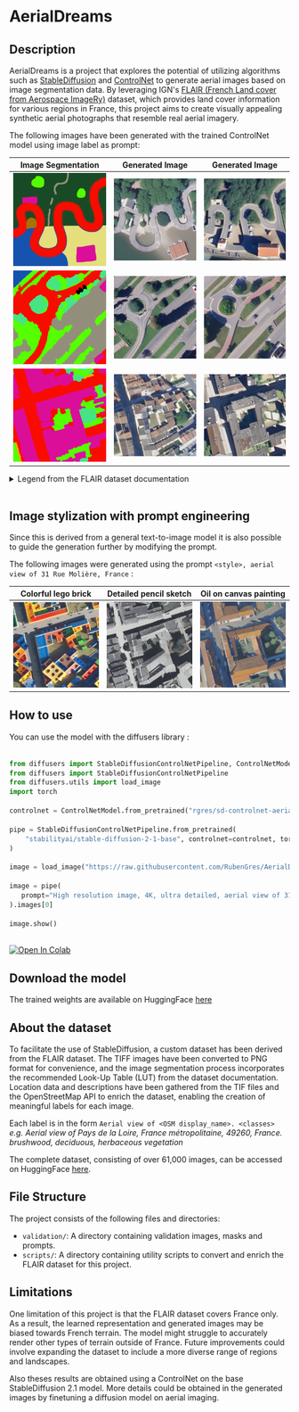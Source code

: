 AerialDreams
======

## Description

AerialDreams is a project that explores the potential of utilizing algorithms such as [StableDiffusion](https://github.com/CompVis/stable-diffusion) and [ControlNet](https://github.com/lllyasviel/ControlNet) to generate aerial images based on image segmentation data. By leveraging IGN's [FLAIR (French Land cover from Aerospace ImageRy)](https://ignf.github.io/FLAIR/) dataset, which provides land cover information for various regions in France, this project aims to create visually appealing synthetic aerial photographs that resemble real aerial imagery.  

The following images have been generated with the trained ControlNet model using image label as prompt:

Image Segmentation                   |  Generated Image           |  Generated Image
:-----------------------------------:|:--------------------------:|:-------------------------:
![](images/drawn_1/mask.png)         |  ![](images/drawn_1/0.png) | ![](images/drawn_1/1.png)
![](validation/mask/MSK_067998.png)  |  ![](images/067998/2.png)  | ![](images/067998/4.png)
![](validation/mask/MSK_076201.png)  |  ![](images/076201/1.png)  | ![](images/076201/2.png)

<details>
   <summary>Legend from the FLAIR dataset documentation</summary>
   <table style="width:80%;max-width:700px;">
      <thead>
         <tr>
            <th width="7%"></th>
            <th>Class</th>
            <th style="text-align: center" width="15%">Value</th>
            <th style="text-align: center">Freq.-train (%)</th>
            <th style="text-align: center">Freq.-test (%)</th>
         </tr>
      </thead>
      <tbody>
         <tr>
            <td><img src="https://placehold.co/15x15/db0e9a/db0e9a.png" alt=""></td>
            <td>building</td>
            <td style="text-align: center">1</td>
            <td style="text-align: center">8.14</td>
            <td style="text-align: center">8.6</td>
         </tr>
         <tr>
            <td><img src="https://placehold.co/15x15/938e7b/938e7b.png" alt=""></td>
            <td>pervious surface</td>
            <td style="text-align: center">2</td>
            <td style="text-align: center">8.25</td>
            <td style="text-align: center">7.34</td>
         </tr>
         <tr>
            <td><img src="https://placehold.co/15x15/f80c00/f80c00.png" alt=""></td>
            <td>impervious surface</td>
            <td style="text-align: center">3</td>
            <td style="text-align: center">13.72</td>
            <td style="text-align: center">14.98</td>
         </tr>
         <tr>
            <td><img src="https://placehold.co/15x15/a97101/a97101.png" alt=""></td>
            <td>bare soil</td>
            <td style="text-align: center">4</td>
            <td style="text-align: center">3.47</td>
            <td style="text-align: center">4.36</td>
         </tr>
         <tr>
            <td><img src="https://placehold.co/15x15/1553ae/1553ae.png" alt=""></td>
            <td>water</td>
            <td style="text-align: center">5</td>
            <td style="text-align: center">4.88</td>
            <td style="text-align: center">5.98</td>
         </tr>
         <tr>
            <td bgcolor="#194a26"><img src="https://placehold.co/15x15/194a26/194a26.png" alt=""></td>
            <td>coniferous</td>
            <td style="text-align: center">6</td>
            <td style="text-align: center">2.74</td>
            <td style="text-align: center">2.39</td>
         </tr>
         <tr>
            <td bgcolor="#46e483"><img src="https://placehold.co/15x15/46e483/46e483.png" alt=""></td>
            <td>deciduous</td>
            <td style="text-align: center">7</td>
            <td style="text-align: center">15.38</td>
            <td style="text-align: center">13.91</td>
         </tr>
         <tr>
            <td bgcolor="#f3a60d"><img src="https://placehold.co/15x15/f3a60d/f3a60d.png" alt=""></td>
            <td>brushwood</td>
            <td style="text-align: center">8</td>
            <td style="text-align: center">6.95</td>
            <td style="text-align: center">6.91</td>
         </tr>
         <tr>
            <td bgcolor="#660082"><img src="https://placehold.co/15x15/660082/660082.png" alt=""></td>
            <td>vineyard</td>
            <td style="text-align: center">9</td>
            <td style="text-align: center">3.13</td>
            <td style="text-align: center">3.87</td>
         </tr>
         <tr>
            <td bgcolor="#55ff00"><img src="https://placehold.co/15x15/55ff00/55ff00.png" alt=""></td>
            <td>herbaceous vegetation</td>
            <td style="text-align: center">10</td>
            <td style="text-align: center">17.84</td>
            <td style="text-align: center">22.17</td>
         </tr>
         <tr>
            <td bgcolor="#fff30d"><img src="https://placehold.co/15x15/fff30d/fff30d.png" alt=""></td>
            <td>agricultural land</td>
            <td style="text-align: center">11</td>
            <td style="text-align: center">10.98</td>
            <td style="text-align: center">6.95</td>
         </tr>
         <tr>
            <td bgcolor="#e4df7c"><img src="https://placehold.co/15x15/e4df7c/e4df7c.png" alt=""></td>
            <td>plowed land</td>
            <td style="text-align: center">12</td>
            <td style="text-align: center">3.88</td>
            <td style="text-align: center">2.25</td>
         </tr>
         <tr>
            <td bgcolor="#3de6eb"><img src="https://placehold.co/15x15/3de6eb/3de6eb.png" alt=""></td>
            <td>swimming pool</td>
            <td style="text-align: center">13</td>
            <td style="text-align: center">0.03</td>
            <td style="text-align: center">0.04</td>
         </tr>
         <tr>
            <td bgcolor="#ffffff"><img src="https://placehold.co/15x15/ffffff/ffffff.png" alt=""></td>
            <td>snow</td>
            <td style="text-align: center">14</td>
            <td style="text-align: center">0.15</td>
            <td style="text-align: center">-</td>
         </tr>
         <tr>
            <td bgcolor="#8ab3a0"><img src="https://placehold.co/15x15/8ab3a0/8ab3a0.png" alt=""></td>
            <td>clear cut</td>
            <td style="text-align: center">15</td>
            <td style="text-align: center">0.15</td>
            <td style="text-align: center">0.01</td>
         </tr>
         <tr>
            <td bgcolor="#6b714f"><img src="https://placehold.co/15x15/6b714f/6b714f.png" alt=""></td>
            <td>mixed</td>
            <td style="text-align: center">16</td>
            <td style="text-align: center">0.05</td>
            <td style="text-align: center">-</td>
         </tr>
         <tr>
            <td bgcolor="#c5dc42"><img src="https://placehold.co/15x15/c5dc42/c5dc42.png" alt=""></td>
            <td>ligneous</td>
            <td style="text-align: center">17</td>
            <td style="text-align: center">0.01</td>
            <td style="text-align: center">0.03</td>
         </tr>
         <tr>
            <td bgcolor="#9999ff"><img src="https://placehold.co/15x15/9999ff/9999ff.png" alt=""></td>
            <td>greenhouse</td>
            <td style="text-align: center">18</td>
            <td style="text-align: center">0.12</td>
            <td style="text-align: center">0.2</td>
         </tr>
         <tr>
            <td bgcolor="#000000"><img src="https://placehold.co/15x15/000000/000000.png" alt=""></td>
            <td>other</td>
            <td style="text-align: center">19</td>
            <td style="text-align: center">0.14</td>
            <td style="text-align: center">-</td>
         </tr>
      </tbody>
   </table>
</details>  

<br>

## Image stylization with prompt engineering

Since this is derived from a general text-to-image model it is also possible to guide the generation further by modifying the prompt.  

The following images were generated using the prompt `<style>, aerial view of 31 Rue Molière, France` :

  Colorful lego brick      |  Detailed pencil sketch | Oil on canvas painting
:-------------------------:|:-------------------------:|:-------------------------:|
![](images/styles/lego2.png)  |  ![](images/styles/pencil.png) | ![](images/styles/oil.png)

## How to use

You can use the model with the diffusers library :

```python

from diffusers import StableDiffusionControlNetPipeline, ControlNetModel
from diffusers import StableDiffusionControlNetPipeline
from diffusers.utils import load_image
import torch

controlnet = ControlNetModel.from_pretrained("rgres/sd-controlnet-aerialdreams", torch_dtype=torch.float16)

pipe = StableDiffusionControlNetPipeline.from_pretrained(
    "stabilityai/stable-diffusion-2-1-base", controlnet=controlnet, torch_dtype=torch.float16
)

image = load_image("https://raw.githubusercontent.com/RubenGres/AerialDreams/main/validation/mask/MSK_076201.png")

image = pipe(
   prompt="High resolution image, 4K, ultra detailed, aerial view of 31 Rue Molière, France.", num_inference_steps=20, image=image
).images[0]

image.show()
     
```

<a href="https://colab.research.google.com/github/RubenGres/AerialDreams/blob/main/aerialdreams_inference.ipynb" target="_parent"><img src="https://colab.research.google.com/assets/colab-badge.svg" alt="Open In Colab"/></a>

## Download the model

The trained weights are available on HuggingFace [here](https://huggingface.co/rgres/sd-controlnet-aerialdreams)

## About the dataset

To facilitate the use of StableDiffusion, a custom dataset has been derived from the FLAIR dataset. The TIFF images have been converted to PNG format for convenience, and the image segmentation process incorporates the recommended Look-Up Table (LUT) from the dataset documentation. Location data and descriptions have been gathered from the TIF files and the OpenStreetMap API to enrich the dataset, enabling the creation of meaningful labels for each image.  

Each label is in the form `Aerial view of <OSM display_name>. <classes>`  
*e.g. Aerial view of Pays de la Loire, France métropolitaine, 49260, France. brushwood, deciduous, herbaceous vegetation*

The complete dataset, consisting of over 61,000 images, can be accessed on HuggingFace [here](https://huggingface.co/datasets/rgres/AerialDreams).

## File Structure

The project consists of the following files and directories:

- `validation/`: A directory containing validation images, masks and prompts.
- `scripts/`: A directory containing utility scripts to convert and enrich the FLAIR dataset for this project.

## Limitations

One limitation of this project is that the FLAIR dataset covers France only. As a result, the learned representation and generated images may be biased towards French terrain. The model might struggle to accurately render other types of terrain outside of France. Future improvements could involve expanding the dataset to include a more diverse range of regions and landscapes.  

Also theses results are obtained using a ControlNet on the base StableDiffusion 2.1 model. More details could be obtained in the generated images by finetuning a diffusion model on aerial imaging.
